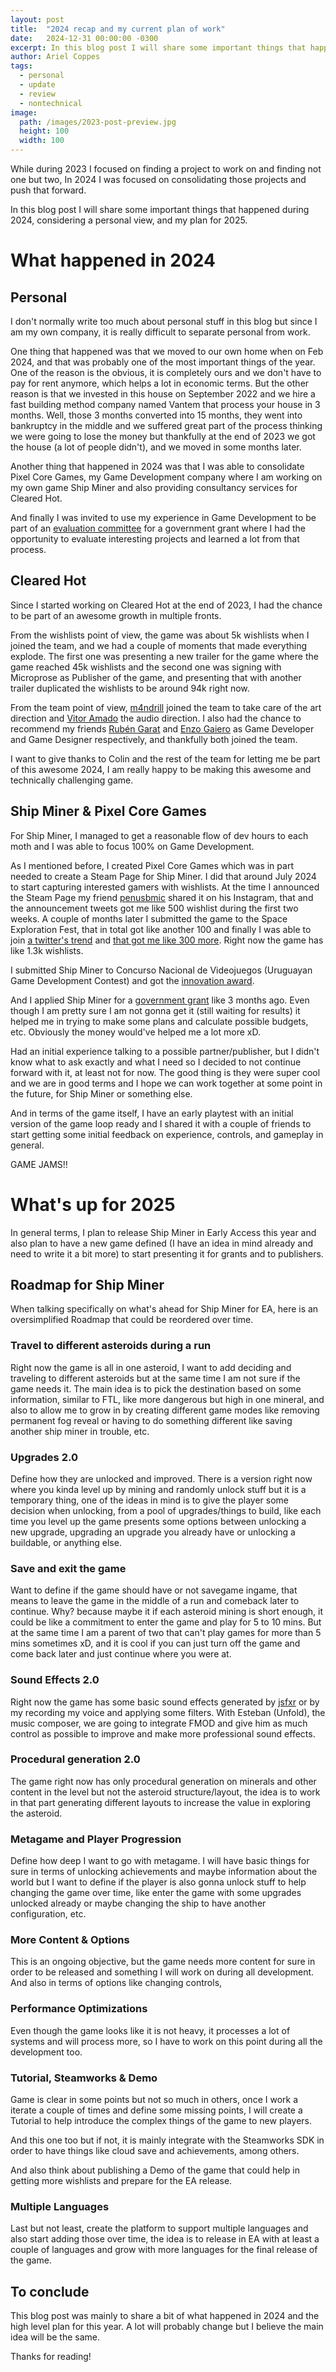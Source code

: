 ```yaml
---
layout: post
title:  "2024 recap and my current plan of work"
date:   2024-12-31 00:00:00 -0300
excerpt: In this blog post I will share some important things that happened during 2024 and my plan for 2025.
author: Ariel Coppes
tags:
  - personal
  - update
  - review
  - nontechnical
image:
  path: /images/2023-post-preview.jpg
  height: 100 
  width: 100
---
```


While during 2023 I focused on finding a project to work on and finding not one but two, In 2024 I was focused on consolidating those projects and push that forward. 

In this blog post I will share some important things that happened during 2024, considering a personal view, and my plan for 2025.

# What happened in 2024

## Personal

I don't normally write too much about personal stuff in this blog but since I am my own company, it is really difficult to separate personal from work.

One thing that happened was that we moved to our own home when on Feb 2024, and that was probably one of the most important things of the year. One of the reason is the obvious, it is completely ours and we don't have to pay for rent anymore, which helps a lot in economic terms. But the other reason is that we invested in this house on September 2022 and we hire a fast building method company named Vantem that process your house in 3 months. Well, those 3 months converted into 15 months, they went into bankruptcy in the middle and we suffered great part of the process thinking we were going to lose the money but thankfully at the end of 2023 we got the house (a lot of people didn't), and we moved in some months later.

Another thing that happened in 2024 was that I was able to consolidate Pixel Core Games, my Game Development company where I am working on my own game Ship Miner and also providing consultancy services for Cleared Hot.

And finally I was invited to use my experience in Game Development to be part of an [evaluation committee](/2024/12/22/my-personal-notes-being-in-evaluation-committee) for a government grant where I had the opportunity to evaluate interesting projects and learned a lot from that process.

## Cleared Hot

Since I started working on Cleared Hot at the end of 2023, I had the chance to be part of an awesome growth in multiple fronts. 

From the wishlists point of view, the game was about 5k wishlists when I joined the team, and we had a couple of moments that made everything explode. The first one was presenting a new trailer for the game where the game reached 45k wishlists and the second one was signing with Microprose as Publisher of the game, and presenting that with another trailer duplicated the wishlists to be around 94k right now. 

From the team point of view, [m4ndrill](https://m4ndrill.bio.link/) joined the team to take care of the art direction and [Vitor Amado](https://vitoramado.framer.website/) the audio direction. I also had the chance to recommend my friends [Rubén Garat](https://rgarat.dev/) and [Enzo Gaiero](https://x.com/playorbust) as Game Developer and Game Designer respectively, and thankfully both joined the team.
 
I want to give thanks to Colin and the rest of the team for letting me be part of this awesome 2024, I am really happy to be making this awesome and technically challenging game.

## Ship Miner & Pixel Core Games

For Ship Miner, I managed to get a reasonable flow of dev hours to each moth and I was able to focus 100% on Game Development.

As I mentioned before, I created Pixel Core Games which was in part needed to create a Steam Page for Ship Miner. I did that around July 2024 to start capturing interested gamers with wishlists. At the time I announced the Steam Page my friend [penusbmic](https://penusbmic.itch.io/) shared it on his Instagram, that and the announcement tweets got me like 500 wishlist during the first two weeks. A couple of months later I submitted the game to the Space Exploration Fest, that in total got like another 100 and finally I was able to join [a twitter's trend](https://x.com/arielsan/status/1844013314910855450) and [that got me like 300 more](https://x.com/arielsan/status/1844741963360125214). Right now the game has like 1.3k wishlists.

I submitted Ship Miner to Concurso Nacional de Videojuegos (Uruguayan Game Development Contest) and got the [innovation award](https://x.com/arielsan/status/1857859473848852972).

And I applied Ship Miner for a [government grant](https://www.gub.uy/ministerio-industria-energia-mineria/comunicacion/noticias/abrio-convocatoria-videojuegos-2024) like 3 months ago. Even though I am pretty sure I am not gonna get it (still waiting for results) it helped me in trying to make some plans and calculate possible budgets, etc. Obviously the money would've helped me a lot more xD.

Had an initial experience talking to a possible partner/publisher, but I didn't know what to ask exactly and what I need so I decided to not continue forward with it, at least not for now. The good thing is they were super cool and we are in good terms and I hope we can work together at some point in the future, for Ship Miner or something else.

And in terms of the game itself, I have an early playtest with an initial version of the game loop ready and I shared it with a couple of friends to start getting some initial feedback on experience, controls, and gameplay in general.

GAME JAMS!!

# What's up for 2025

In general terms, I plan to release Ship Miner in Early Access this year and also plan to have a new game defined (I have an idea in mind already and need to write it a bit more) to start presenting it for grants and to publishers.

## Roadmap for Ship Miner

When talking specifically on what's ahead for Ship Miner for EA, here is an oversimplified Roadmap that could be reordered over time.

### Travel to different asteroids during a run

Right now the game is all in one asteroid, I want to add deciding and traveling to different asteroids but at the same time I am not sure if the game needs it. The main idea is to pick the destination based on some information, similar to FTL, like more dangerous but high in one mineral, and also to allow me to grow in by creating different game modes like removing permanent fog reveal or having to do something different like saving another ship miner in trouble, etc.

### Upgrades 2.0

Define how they are unlocked and improved. There is a version right now where you kinda level up by mining and randomly unlock stuff but it is a temporary thing, one of the ideas in mind is to give the player some decision when unlocking, from a pool of upgrades/things to build, like each time you level up the game presents some options between unlocking a new upgrade, upgrading an upgrade you already have or unlocking a buildable, or anything else. 

### Save and exit the game

Want to define if the game should have or not savegame ingame, that means to leave the game in the middle of a run and comeback later to continue. Why? because maybe it if each asteroid mining is short enough, it could be like a commitment to enter the game and play for 5 to 10 mins. But at the same time I am a parent of two that can't play games for more than 5 mins sometimes xD, and it is cool if you can just turn off the game and come back later and just continue where you were at.

### Sound Effects 2.0

Right now the game has some basic sound effects generated by [jsfxr](https://sfxr.me/) or by my recording my voice and applying some filters. With Esteban (Unfold), the music composer, we are going to integrate FMOD and give him as much control as possible to improve and make more professional sound effects.

### Procedural generation 2.0

The game right now has only procedural generation on minerals and other content in the level but not the asteroid structure/layout, the idea is to work in that part generating different layouts to increase the value in exploring the asteroid.

### Metagame and Player Progression

Define how deep I want to go with metagame. I will have basic things for sure in terms of unlocking achievements and maybe information about the world but I want to define if the player is also gonna unlock stuff to help changing the game over time, like enter the game with some upgrades unlocked already or maybe changing the ship to have another configuration, etc.

### More Content & Options

This is an ongoing objective, but the game needs more content for sure in order to be released and something I will work on during all development. And also in terms of options like changing controls,

### Performance Optimizations

Even though the game looks like it is not heavy, it processes a lot of systems and will process more, so I have to work on this point during all the development too.

### Tutorial, Steamworks & Demo

Game is clear in some points but not so much in others, once I work a iterate a couple of times and define some missing points, I will create a Tutorial to help introduce the complex things of the game to new players.

And this one too but if not, it is mainly integrate with the Steamworks SDK in order to have things like cloud save and achievements, among others. 

And also think about publishing a Demo of the game that could help in getting more wishlists and prepare for the EA release.

### Multiple Languages

Last but not least, create the platform to support multiple languages and also start adding those over time, the idea is to release in EA with at least a couple of languages and grow with more languages for the final release of the game.

## To conclude

This blog post was mainly to share a bit of what happened in 2024 and the high level plan for this year. A lot will probably change but I believe the main idea will be the same.

Thanks for reading!